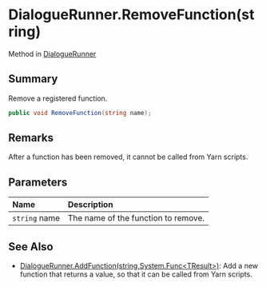 # DialogueRunner.RemoveFunction(string)

Method in [DialogueRunner](/docs/api/csharp/yarn.unity.dialoguerunner.md)

## Summary


Remove a registered function.


```csharp
public void RemoveFunction(string name);
```

## Remarks


After a function has been removed, it cannot be called from
Yarn scripts.


## Parameters

|Name|Description|
|:---|:---|
|`string` name|The name of the function to remove.|

## See Also

* [DialogueRunner.AddFunction\(string,System.Func\<TResult\>\)](/docs/api/csharp/yarn.unity.dialoguerunner.addfunction-2.md): Add a new function that returns a value, so that it can be called from Yarn scripts.

